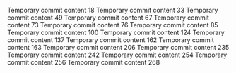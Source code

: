 Temporary commit content 18
Temporary commit content 33
Temporary commit content 49
Temporary commit content 67
Temporary commit content 73
Temporary commit content 76
Temporary commit content 85
Temporary commit content 100
Temporary commit content 124
Temporary commit content 137
Temporary commit content 162
Temporary commit content 163
Temporary commit content 206
Temporary commit content 235
Temporary commit content 242
Temporary commit content 254
Temporary commit content 256
Temporary commit content 268
